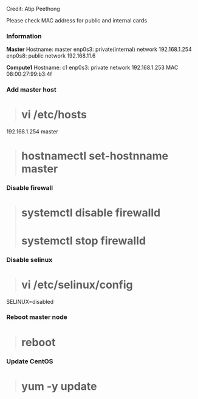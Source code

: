 Credit: Atip Peethong

Please check MAC address for public and internal cards

### Information

**Master**
Hostname: master
enp0s3: private(internal) network 192.168.1.254 
enp0s8: public network 192.168.11.6

**Compute1**
Hostname: c1
enp0s3: private network 192.168.1.253 MAC 08:00:27:99:b3:4f


### Add master host
> # vi /etc/hosts
192.168.1.254 master

> # hostnamectl set-hostnname master

### Disable firewall
> # systemctl disable firewalld
> # systemctl stop firewalld

### Disable selinux
> # vi /etc/selinux/config
SELINUX=disabled

### Reboot master node
> # reboot

### Update CentOS
> # yum -y update

